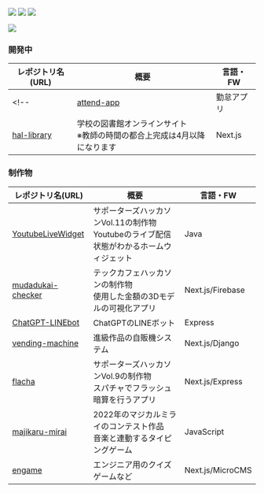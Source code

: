 <!-- ![trophy](https://github-profile-trophy.vercel.app/?username=yoshi-non&column=7) -->
![](http://github-profile-summary-cards.vercel.app/api/cards/stats?username=yoshi-non&theme=github)
![](http://github-profile-summary-cards.vercel.app/api/cards/most-commit-language?username=yoshi-non&theme=github)
![](http://github-profile-summary-cards.vercel.app/api/cards/profile-details?username=yoshi-non&theme=github)
<!-- ![](http://github-profile-summary-cards.vercel.app/api/cards/repos-per-language?username=yoshi-non&theme=github) -->
<!-- ![](http://github-profile-summary-cards.vercel.app/api/cards/productive-time?username=yoshi-non&theme=github&utcOffset=8) -->
![](https://typograssy.deno.dev/api?text=%E3%81%93%E3%82%93%E3%81%AB%E3%81%A1%E3%81%AF%E3%80%81%E3%81%8B%E3%81%8C%E3%82%8A%E3%81%A7%E3%81%99%E3%80%82)

### 開発中

| レポジトリ名(URL) | 概要 | 言語・FW |
| --- | --- | --- |
<!-- | [attend-app](https://github.com/yoshi-non/attend-app) | 勤怠アプリ | Next.js/Go | -->
| [hal-library](https://github.com/hal-library/hal-library) | 学校の図書館オンラインサイト<br>※教師の時間の都合上完成は4月以降になります | Next.js |

### 制作物

| レポジトリ名(URL) | 概要 | 言語・FW |
| --- | --- | --- |
| [YoutubeLiveWidget](https://github.com/YoutubeLiveWidget/YoutubeLiveWidget) | サポーターズハッカソンVol.11の制作物<br>Youtubeのライブ配信状態がわかるホームウィジェット | Java |
| [mudadukai-checker](https://github.com/TechCafe-TeamC/mudadukai-checker) | テックカフェハッカソンの制作物<br>使用した金額の3Dモデルの可視化アプリ | Next.js/Firebase |
| [ChatGPT-LINEbot](https://github.com/yoshi-non/ChatGPT-LINEbot) | ChatGPTのLINEボット | Express |
| [vending-machine](https://github.com/Anti-Meteor-Fall/vending-machine) | 進級作品の自販機システム | Next.js/Django |
| [flacha](https://github.com/yoshi-non/flacha) | サポーターズハッカソンVol.9の制作物<br>スパチャでフラッシュ暗算を行うアプリ | Next.js/Express |
| [majikaru-mirai](https://github.com/yoshi-non/majikaru-mirai) | 2022年のマジカルミライのコンテスト作品<br>音楽と連動するタイピングゲーム | JavaScript |
| [engame](https://github.com/yoshi-non/engame) | エンジニア用のクイズゲームなど | Next.js/MicroCMS |

